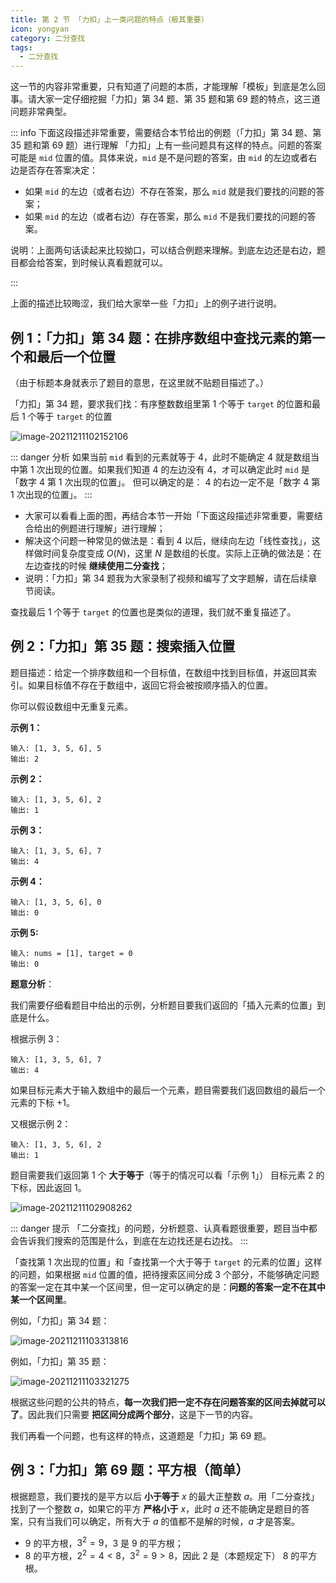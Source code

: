 ```yaml
---
title: 第 2 节 「力扣」上一类问题的特点（极其重要）
icon: yongyan
category: 二分查找
tags:
  - 二分查找
---
```


这一节的内容非常重要，只有知道了问题的本质，才能理解「模板」到底是怎么回事。请大家一定仔细挖掘「力扣」第 34 题、第 35 题和第 69 题的特点，这三道问题非常典型。

::: info 下面这段描述非常重要，需要结合本节给出的例题（「力扣」第 34 题、第 35 题和第 69 题）进行理解
「力扣」上有一些问题具有这样的特点。问题的答案可能是 `mid` 位置的值。具体来说，`mid` 是不是问题的答案，由 `mid` 的左边或者右边是否存在答案决定：

+ 如果 `mid` 的左边（或者右边）不存在答案，那么 `mid` 就是我们要找的问题的答案；
+ 如果 `mid` 的左边（或者右边）存在答案，那么 `mid` 不是我们要找的问题的答案。

说明：上面两句话读起来比较拗口，可以结合例题来理解。到底左边还是右边，题目都会给答案，到时候认真看题就可以。

:::

上面的描述比较晦涩，我们给大家举一些「力扣」上的例子进行说明。

## 例 1：「力扣」第 34 题：在排序数组中查找元素的第一个和最后一个位置

（由于标题本身就表示了题目的意思，在这里就不贴题目描述了。）

「力扣」第 34 题，要求我们找：有序整数数组里第 1 个等于 `target` 的位置和最后 1 个等于 `target` 的位置 

![image-20211211102152106](https://tva1.sinaimg.cn/large/008i3skNgy1gx9oiimb7gj31hc0u0acz.jpg)


::: danger 分析
如果当前 `mid` 看到的元素就等于 $4$，此时不能确定 $4$ 就是数组当中第 1 次出现的位置。如果我们知道 $4$ 的左边没有 $4$，オ可以确定此时 `mid` 是「数字 $4$ 第 1 次出现的位置」。
但可以确定的是： $4$ 的右边一定不是「数字 $4$ 第 1 次出现的位置」。
:::

+ 大家可以看看上面的图，再结合本节一开始「下面这段描述非常重要，需要结合给出的例题进行理解」进行理解；
+ 解决这个问题一种常见的做法是：看到 $4$ 以后，继续向左边「线性查找」，这样做时间复杂度变成 $O(N)$，这里 $N$ 是数组的长度。实际上正确的做法是：在左边查找的时候 **继续使用二分查找**；
+ 说明：「力扣」第 34 题我为大家录制了视频和编写了文字题解，请在后续章节阅读。

查找最后 1 个等于 `target` 的位置也是类似的道理，我们就不重复描述了。


## 例 2：「力扣」第 35 题：搜索插入位置

题目描述：给定一个排序数组和一个目标值，在数组中找到目标值，并返回其索引。如果目标值不存在于数组中，返回它将会被按顺序插入的位置。

你可以假设数组中无重复元素。

**示例 1：**

```
输入: [1, 3, 5, 6], 5
输出: 2
```

**示例 2：**

```
输入: [1, 3, 5, 6], 2
输出: 1
```

**示例 3：**

```
输入: [1, 3, 5, 6], 7
输出: 4
```

**示例 4：**

```
输入: [1, 3, 5, 6], 0
输出: 0
```

**示例 5:**

```
输入: nums = [1], target = 0
输出: 0
```

**题意分析**：

我们需要仔细看题目中给出的示例，分析题目要我们返回的「插入元素的位置」到底是什么。

根据示例 3：

```
输入: [1, 3, 5, 6], 7
输出: 4
```

如果目标元素大于输入数组中的最后一个元素，题目需要我们返回数组的最后一个元素的下标 $+1$。

又根据示例 2：

```
输入: [1, 3, 5, 6], 2
输出: 1
```

题目需要我们返回第 1 个 **大于等于**（等于的情况可以看「示例 1」） 目标元素 $2$ 的下标，因此返回 $1$。

![image-20211211102908262](https://tva1.sinaimg.cn/large/008i3skNgy1gx9oq2pktqj31hc0u041d.jpg)

::: danger 提示
「二分查找」的问题，分析题意、认真看题很重要，题目当中都会告诉我们搜索的范围是什么，到底在左边找还是右边找。
:::


「查找第 1 次出现的位置」和「查找第一个大于等于 `target` 的元素的位置」这样的问题，如果根据 `mid` 位置的值，把待搜索区间分成 $3$ 个部分，不能够确定问题的答案一定在其中某一个区间里，但一定可以确定的是：**问题的答案一定不在其中某一个区间里**。

例如，「力扣」第 34 题：

![image-20211211103313816](https://tva1.sinaimg.cn/large/008i3skNgy1gx9oucagn4j31hc0u0gno.jpg)

例如，「力扣」第 35 题：

![image-20211211103321275](https://tva1.sinaimg.cn/large/008i3skNgy1gx9ougqjzpj31hc0u0ac2.jpg)

根据这些问题的公共的特点，**每一次我们把一定不存在问题答案的区间去掉就可以了**。因此我们只需要 **把区间分成两个部分**，这是下一节的内容。

我们再看一个问题，也有这样的特点，这道题是「力扣」第 69 题。

## 例 3：「力扣」第 69 题：平方根（简单）

根据题意，我们要找的是平方以后 **小于等于** $x$ 的最大正整数 $a$。用「二分查找」找到了一个整数 $a$，如果它的平方 **严格小于** $x$，此时 $a$ 还不能确定是题目的答案，只有当我们可以确定，所有大于 $a$ 的值都不是解的时候，$a$ 才是答案。


+ $9$ 的平方根，$3^2 = 9$，$3$ 是 $9$ 的平方根；
+ $8$ 的平方根，$2^2 = 4 < 8$，$3^2 = 9 > 8$，因此 $2$ 是（本题规定下） $8$ 的平方根。